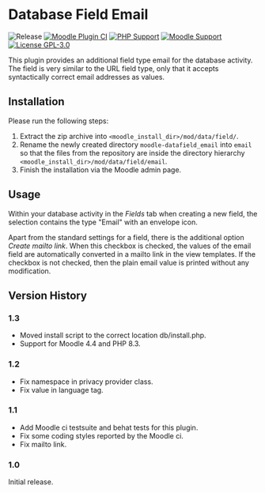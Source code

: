 # Database Field Email

![Release](https://img.shields.io/badge/Release-1.3-blue.svg)
[![Moodle Plugin
CI](https://github.com/srobotta/moodle-datafield_email/actions/workflows/moodle-plugin-ci.yml/badge.svg?branch=main)](https://github.com/srobotta/moodle-datafield_email/actions?query=workflow%3A%22Moodle+Plugin+CI%22+branch%3Amain)
[![PHP Support](https://img.shields.io/badge/php-7.4--8.3-blue)](https://github.com/srobotta/moodle-datafield_email/action)
[![Moodle Support](https://img.shields.io/badge/Moodle-4.1--4.4+-orange)](https://github.com/srobotta/moodle-datafield_email/actions)
[![License GPL-3.0](https://img.shields.io/github/license/srobotta/moodle-datafield_email?color=lightgrey)](https://github.com/srobotta/moodle-datafield_email/blob/main/LICENSE)

This plugin provides an additional field type email for the database activity.
The field is very similar to the URL field type, only that it accepts
syntactically correct email addresses as values.

## Installation

Please run the following steps:
1. Extract the zip archive into 
`<moodle_install_dir>/mod/data/field/`. 
1. Rename the newly created directory `moodle-datafield_email` into `email`
so that the files from the repository are inside the directory hierarchy
`<moodle_install_dir>/mod/data/field/email`.
1. Finish the installation via the Moodle admin page.

## Usage

Within your database activity in the *Fields* tab when creating a new
field, the selection contains the type "Email" with an envelope
icon.

Apart from the standard settings for a field, there is the additional
option *Create mailto link*. When this checkbox is checked, the
values of the email field are automatically converted in a mailto
link in the view templates. If the checkbox is not checked, then
the plain email value is printed without any modification.

## Version History

### 1.3

- Moved install script to the correct location db/install.php.
- Support for Moodle 4.4 and PHP 8.3.

### 1.2

- Fix namespace in privacy provider class.
- Fix value in language tag.

### 1.1

- Add Moodle ci testsuite and behat tests for this plugin.
- Fix some coding styles reported by the Moodle ci.
- Fix mailto link.

### 1.0

Initial release.
